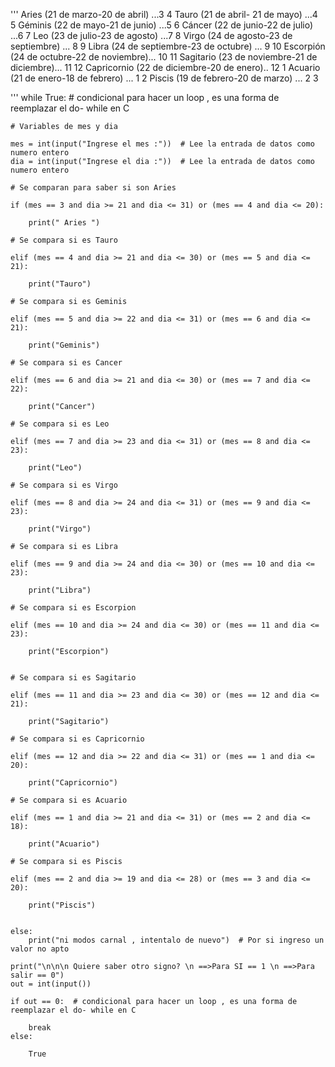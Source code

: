 

'''
Aries (21 de marzo-20 de abril) ...3 4
Tauro (21 de abril- 21 de mayo) ...4 5
Géminis (22 de mayo-21 de junio) ...5 6
Cáncer (22 de junio-22 de julio) ...6 7
Leo (23 de julio-23 de agosto) ...7 8
Virgo (24 de agosto-23 de septiembre) ... 8 9
Libra (24 de septiembre-23 de octubre) ... 9 10
Escorpión (24 de octubre-22 de noviembre)... 10 11
Sagitario (23 de noviembre-21 de diciembre)... 11 12
Capricornio (22 de diciembre-20 de enero).. 12 1
Acuario (21 de enero-18 de febrero) ... 1 2
Piscis (19 de febrero-20 de marzo) ... 2 3



'''
while True:  # condicional para hacer un loop , es una forma de reemplazar el do- while en C

    # Variables de mes y dia

    mes = int(input("Ingrese el mes :"))  # Lee la entrada de datos como numero entero
    dia = int(input("Ingrese el dia :"))  # Lee la entrada de datos como numero entero

    # Se comparan para saber si son Aries

    if (mes == 3 and dia >= 21 and dia <= 31) or (mes == 4 and dia <= 20):

        print(" Aries ")

    # Se compara si es Tauro

    elif (mes == 4 and dia >= 21 and dia <= 30) or (mes == 5 and dia <= 21):

        print("Tauro")

    # Se compara si es Geminis

    elif (mes == 5 and dia >= 22 and dia <= 31) or (mes == 6 and dia <= 21):

        print("Geminis")

    # Se compara si es Cancer

    elif (mes == 6 and dia >= 21 and dia <= 30) or (mes == 7 and dia <= 22):

        print("Cancer")

    # Se compara si es Leo

    elif (mes == 7 and dia >= 23 and dia <= 31) or (mes == 8 and dia <= 23):

        print("Leo")

    # Se compara si es Virgo

    elif (mes == 8 and dia >= 24 and dia <= 31) or (mes == 9 and dia <= 23):

        print("Virgo")

    # Se compara si es Libra

    elif (mes == 9 and dia >= 24 and dia <= 30) or (mes == 10 and dia <= 23):

        print("Libra")

    # Se compara si es Escorpion

    elif (mes == 10 and dia >= 24 and dia <= 30) or (mes == 11 and dia <= 23):

        print("Escorpion")


    # Se compara si es Sagitario

    elif (mes == 11 and dia >= 23 and dia <= 30) or (mes == 12 and dia <= 21):

        print("Sagitario")

    # Se compara si es Capricornio

    elif (mes == 12 and dia >= 22 and dia <= 31) or (mes == 1 and dia <= 20):

        print("Capricornio")

    # Se compara si es Acuario

    elif (mes == 1 and dia >= 21 and dia <= 31) or (mes == 2 and dia <= 18):

        print("Acuario")

    # Se compara si es Piscis

    elif (mes == 2 and dia >= 19 and dia <= 28) or (mes == 3 and dia <= 20):

        print("Piscis")


    else:
        print("ni modos carnal , intentalo de nuevo")  # Por si ingreso un valor no apto

    print("\n\n\n Quiere saber otro signo? \n ==>Para SI == 1 \n ==>Para salir == 0")
    out = int(input())

    if out == 0:  # condicional para hacer un loop , es una forma de reemplazar el do- while en C

        break
    else:

        True
